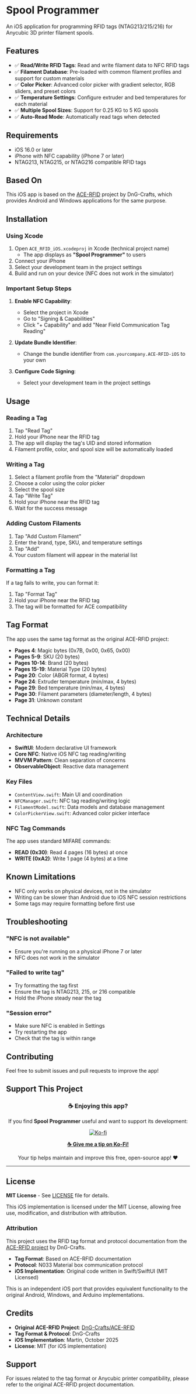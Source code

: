 # Spool Programmer

An iOS application for programming RFID tags (NTAG213/215/216) for Anycubic 3D printer filament spools.

## Features

- ✅ **Read/Write RFID Tags**: Read and write filament data to NFC RFID tags
- ✅ **Filament Database**: Pre-loaded with common filament profiles and support for custom materials
- ✅ **Color Picker**: Advanced color picker with gradient selector, RGB sliders, and preset colors
- ✅ **Temperature Settings**: Configure extruder and bed temperatures for each material
- ✅ **Multiple Spool Sizes**: Support for 0.25 KG to 5 KG spools
- ✅ **Auto-Read Mode**: Automatically read tags when detected

## Requirements

- iOS 16.0 or later
- iPhone with NFC capability (iPhone 7 or later)
- NTAG213, NTAG215, or NTAG216 compatible RFID tags

## Based On

This iOS app is based on the [ACE-RFID](https://github.com/DnG-Crafts/ACE-RFID) project by DnG-Crafts, which provides Android and Windows applications for the same purpose.

## Installation

### Using Xcode

1. Open `ACE_RFID_iOS.xcodeproj` in Xcode (technical project name)
   - The app displays as **"Spool Programmer"** to users
2. Connect your iPhone
3. Select your development team in the project settings
4. Build and run on your device (NFC does not work in the simulator)

### Important Setup Steps

1. **Enable NFC Capability**:
   - Select the project in Xcode
   - Go to "Signing & Capabilities"
   - Click "+ Capability" and add "Near Field Communication Tag Reading"

2. **Update Bundle Identifier**:
   - Change the bundle identifier from `com.yourcompany.ACE-RFID-iOS` to your own

3. **Configure Code Signing**:
   - Select your development team in the project settings

## Usage

### Reading a Tag

1. Tap "Read Tag"
2. Hold your iPhone near the RFID tag
3. The app will display the tag's UID and stored information
4. Filament profile, color, and spool size will be automatically loaded

### Writing a Tag

1. Select a filament profile from the "Material" dropdown
2. Choose a color using the color picker
3. Select the spool size
4. Tap "Write Tag"
5. Hold your iPhone near the RFID tag
6. Wait for the success message

### Adding Custom Filaments

1. Tap "Add Custom Filament"
2. Enter the brand, type, SKU, and temperature settings
3. Tap "Add"
4. Your custom filament will appear in the material list

### Formatting a Tag

If a tag fails to write, you can format it:
1. Tap "Format Tag"
2. Hold your iPhone near the RFID tag
3. The tag will be formatted for ACE compatibility

## Tag Format

The app uses the same tag format as the original ACE-RFID project:

- **Pages 4**: Magic bytes (0x7B, 0x00, 0x65, 0x00)
- **Pages 5-9**: SKU (20 bytes)
- **Pages 10-14**: Brand (20 bytes)
- **Pages 15-19**: Material Type (20 bytes)
- **Page 20**: Color (ABGR format, 4 bytes)
- **Page 24**: Extruder temperature (min/max, 4 bytes)
- **Page 29**: Bed temperature (min/max, 4 bytes)
- **Page 30**: Filament parameters (diameter/length, 4 bytes)
- **Page 31**: Unknown constant

## Technical Details

### Architecture

- **SwiftUI**: Modern declarative UI framework
- **Core NFC**: Native iOS NFC tag reading/writing
- **MVVM Pattern**: Clean separation of concerns
- **ObservableObject**: Reactive data management

### Key Files

- `ContentView.swift`: Main UI and coordination
- `NFCManager.swift`: NFC tag reading/writing logic
- `FilamentModel.swift`: Data models and database management
- `ColorPickerView.swift`: Advanced color picker interface

### NFC Tag Commands

The app uses standard MIFARE commands:
- **READ (0x30)**: Read 4 pages (16 bytes) at once
- **WRITE (0xA2)**: Write 1 page (4 bytes) at a time

## Known Limitations

- NFC only works on physical devices, not in the simulator
- Writing can be slower than Android due to iOS NFC session restrictions
- Some tags may require formatting before first use

## Troubleshooting

### "NFC is not available"
- Ensure you're running on a physical iPhone 7 or later
- NFC does not work in the simulator

### "Failed to write tag"
- Try formatting the tag first
- Ensure the tag is NTAG213, 215, or 216 compatible
- Hold the iPhone steady near the tag

### "Session error"
- Make sure NFC is enabled in Settings
- Try restarting the app
- Check that the tag is within range

## Contributing

Feel free to submit issues and pull requests to improve the app!

## Support This Project

<div align="center">

### ☕ Enjoying this app?

If you find **Spool Programmer** useful and want to support its development:

[![Ko-fi](https://img.shields.io/badge/Ko--fi-Support%20Development-FF5E5B?style=for-the-badge&logo=ko-fi&logoColor=white)](https://ko-fi.com/martinbogo)

**[☕ Give me a tip on Ko-Fi!](https://ko-fi.com/martinbogo?amount=1)**

Your tip helps maintain and improve this free, open-source app! ❤️

</div>

---

## License

**MIT License** - See [LICENSE](LICENSE) file for details.

This iOS implementation is licensed under the MIT License, allowing free use,
modification, and distribution with attribution.

### Attribution

This project uses the RFID tag format and protocol documentation from the 
[ACE-RFID project](https://github.com/DnG-Crafts/ACE-RFID) by DnG-Crafts.

- **Tag Format**: Based on ACE-RFID documentation
- **Protocol**: N033 Material box communication protocol
- **iOS Implementation**: Original code written in Swift/SwiftUI (MIT Licensed)

This is an independent iOS port that provides equivalent functionality to the
original Android, Windows, and Arduino implementations.

## Credits

- **Original ACE-RFID Project**: [DnG-Crafts/ACE-RFID](https://github.com/DnG-Crafts/ACE-RFID)
- **Tag Format & Protocol**: DnG-Crafts
- **iOS Implementation**: Martin, October 2025
- **License**: MIT (for iOS implementation)

## Support

For issues related to the tag format or Anycubic printer compatibility, please refer to the original ACE-RFID project documentation.
